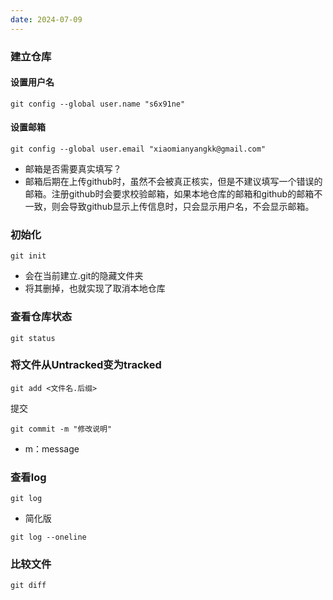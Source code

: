```yaml
---
date: 2024-07-09
---
```

### 建立仓库
#### 设置用户名
```
git config --global user.name "s6x91ne"
```
#### 设置邮箱
```
git config --global user.email "xiaomianyangkk@gmail.com"
```
- 邮箱是否需要真实填写？
- 邮箱后期在上传github时，虽然不会被真正核实，但是不建议填写一个错误的邮箱。注册github时会要求校验邮箱，如果本地仓库的邮箱和github的邮箱不一致，则会导致github显示上传信息时，只会显示用户名，不会显示邮箱。
### 初始化
```
git init
```
- 会在当前建立.git的隐藏文件夹
- 将其删掉，也就实现了取消本地仓库
### 查看仓库状态
```
git status
```
### 将文件从Untracked变为tracked
```
git add <文件名.后缀>
```
提交
```
git commit -m "修改说明"
```
- m：message
### 查看log
```
git log
```
- 简化版
```
git log --oneline
```
### 比较文件
```
git diff
```
